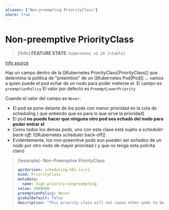 ```yaml
---
aliases: ["Non-preempting PriorityClass"]
share: true
---
```


# Non-preemptive PriorityClass

> [!info] **FEATURE STATE:** `Kubernetes v1.24 [stable]`

[info source](https://kubernetes.io/docs/concepts/scheduling-eviction/pod-priority-preemption/#non-preempting-priority-class)

Hay un campo dentro de la [[Kubernetes PriorityClass|PriorityClass]] que determina la politica de "preemtion" de un [[Kubernetes Pod|Pod]] ... vamos a quien puede el pod echar de un nodo para poder meterse el.
El campo es `preemptionPolicy`
El valor por defecto es `PreemptLowerPriority`

Cuando el valor del campo es `Never`:
- El pod se pone delante de los pods con menor prioridad en la cola de scheduling ( que entiendo que es para lo que sirve la prioridad)
- El pod **no puede hacer que ninguno otro pod sea echado del nodo para poder entrar el**
- Como todos los demas pods, uno con esta clase está sujeto a *scheduler back-off*: ![[Kubernetes scheduler back-off]]
- Evidentemente, los non-preemtive pods aun pueden ser echados de un nodo por otro nodo de mayor prioridad ( y que no tenga esta policita claro)

> [!example]- Non-Preemptive PriorityClass
>```yaml
> apiVersion: scheduling.k8s.io/v1
> kind: PriorityClass
> metadata:
>   name: high-priority-nonpreempting
> value: 1000000
> preemptionPolicy: Never
> globalDefault: false
> description: "This priority class will not cause other pods to be preempted."
>```
